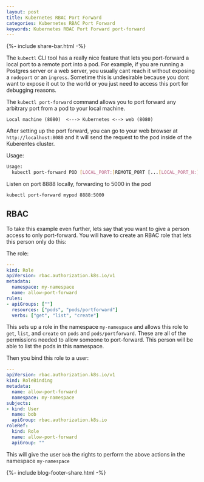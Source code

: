 ```yaml
---
layout: post
title: Kubernetes RBAC Port Forward
categories: Kubernetes RBAC Port Forward
keywords: Kubernetes RBAC Port Forward port-forward
---
```

{%- include share-bar.html -%}

The `kubectl` CLI tool has a really nice feature that lets you port-forward a local
port to a remote port into a pod.  For example, if you are running a Postgres server
or a web server, you usually cant reach it without exposing a `nodeport` or an
`ingress`.  Sometime this is undesirable because you dont want to expose it out to
the world or you just need to access this port for debugging reasons.

The `kubectl port-forward` command allows you to port forward any arbitrary port
from a pod to your local machine.

```
Local machine (8080)  <---> Kubernetes <--> web (8080)
```

After setting up the port forward, you can go to your web browser at `http://localhost:8080`
and it will send the request to the pod inside of the Kuberentes cluster.

Usage:
```bash
Usage:
  kubectl port-forward POD [LOCAL_PORT:]REMOTE_PORT [...[LOCAL_PORT_N:]REMOTE_PORT_N] [options]
```

Listen on port 8888 locally, forwarding to 5000 in the pod
```bash
kubectl port-forward mypod 8888:5000
```

## RBAC
To take this example even further, lets say that you want to give a person
access to only port-forward.  You will have to create an RBAC role that lets this
person only do this:

The role:
```yaml
---
kind: Role
apiVersion: rbac.authorization.k8s.io/v1
metadata:
  namespace: my-namespace
  name: allow-port-forward
rules:
- apiGroups: [""]
  resources: ["pods", "pods/portforward"]
  verbs: ["get", "list", "create"]
```

This sets up a role in the namespace `my-namespace` and allows this role to `get`,
`list`, and `create` on `pods` and `pods/portforward`.  These are all of the
permissions needed to allow someone to port-forward.  This person will be able
to list the pods in this namespace.

Then you bind this role to a user:

```yaml
---
apiVersion: rbac.authorization.k8s.io/v1
kind: RoleBinding
metadata:
  name: allow-port-forward
  namespace: my-namespace
subjects:
- kind: User
  name: bob
  apiGroup: rbac.authorization.k8s.io
roleRef:
  kind: Role
  name: allow-port-forward
  apiGroup: ""
```

This will give the user `bob` the rights to perform the above actions in the namespace `my-namespace`

<!-- Blog footer share -->
{%- include blog-footer-share.html -%}
